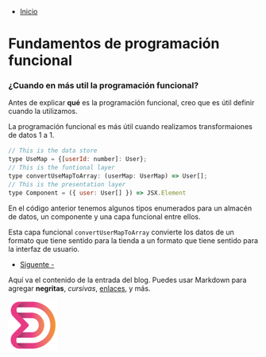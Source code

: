 - [Inicio](./README.md)

# Fundamentos de programación funcional

### ¿Cuando en más util la programación funcional?

Antes de explicar **qué** es la programación funcional, creo que es útil definir cuando la utilizamos.

La programación funcional es más útil cuando realizamos transformaiones de datos 1 a 1.

```javascript
// This is the data store
type UseMap = {[userId: number]: User};
// This is the funtional layer
type convertUseMapToArray: (userMap: UserMap) => User[];
// This is the presentation layer
type Component = ({ user: User[] }) => JSX.Element
```
En el código anterior tenemos algunos tipos enumerados para un almacén de datos, un componente y una capa funcional entre ellos.

Esta capa funcional `convertUserMapToArray` convierte los datos de un formato que tiene sentido para la tienda a un formato que tiene sentido para la interfaz de usuario.

- [Siguente - ](./content/2024/06/README.md)

Aquí va el contenido de la entrada del blog. Puedes usar Markdown para agregar **negritas**, _cursivas_, [enlaces](https://github.com), y más.


![Imagen](../../assets/isotipo.png)
